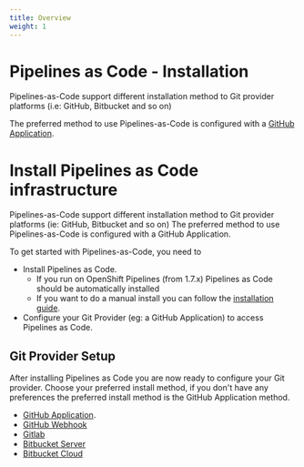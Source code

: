 ```yaml
---
title: Overview
weight: 1
---
```

# Pipelines as Code - Installation

Pipelines-as-Code support different installation method to Git provider
platforms (i.e: GitHub, Bitbucket and so on)

The preferred method to use Pipelines-as-Code is configured with a [GitHub
Application](https://docs.github.com/en/developers/apps/getting-started-with-apps/about-apps).

# Install Pipelines as Code infrastructure

Pipelines-as-Code support different installation method to Git provider
platforms (ie: GitHub, Bitbucket and so on) The preferred method to use
Pipelines-as-Code is configured with a GitHub Application.

To get started with Pipelines-as-Code, you need to

* Install Pipelines as Code.
  * If you run on OpenShift Pipelines (from 1.7.x) Pipelines as Code should be
     automatically installed
  * If you want to do a manual install you can
      follow the [installation guide](/docs/install/installation).
* Configure your Git Provider (eg: a GitHub Application) to access Pipelines as
  Code.

## Git Provider Setup

After installing Pipelines as Code you are now ready to configure your Git
provider. Choose your preferred install method, if you don't have any
preferences the preferred install method is the GitHub Application method.

* [GitHub Application](/docs/install/github_apps).
* [GitHub Webhook](/docs/install/github_webhook)
* [Gitlab](/docs/install/gitlab)
* [Bitbucket Server](/docs/install/bitbucket_server)
* [Bitbucket Cloud](/docs/install/bitbucket_cloud)
